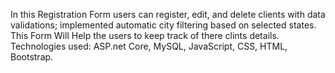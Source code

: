 In this Registration Form users can register, edit, and delete clients with data
validations; implemented automatic city filtering based on selected states. 
This Form Will Help the users to keep track of there clints details.
Technologies used: ASP.net Core,
MySQL, JavaScript, CSS, HTML, Bootstrap.
